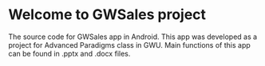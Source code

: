 # Welcome to GWSales project
The source code for GWSales app in Android. This app was developed as a project for Advanced Paradigms class in GWU. Main functions of this app can be found in .pptx and .docx files.

